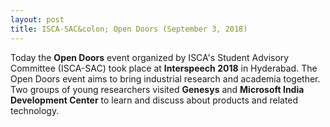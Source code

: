 ```yaml
---
layout: post
title: ISCA-SAC&colon; Open Doors (September 3, 2018)
---
```


Today the <strong>Open Doors</strong> event organized by ISCA's Student Advisory Committee (ISCA-SAC) took place at <strong>Interspeech 2018</strong> in Hyderabad. The Open Doors event aims to bring industrial research and academia together. Two groups of young researchers visited <strong>Genesys</strong> and <strong>Microsoft India Development Center</strong> to learn and discuss about products and related technology.
